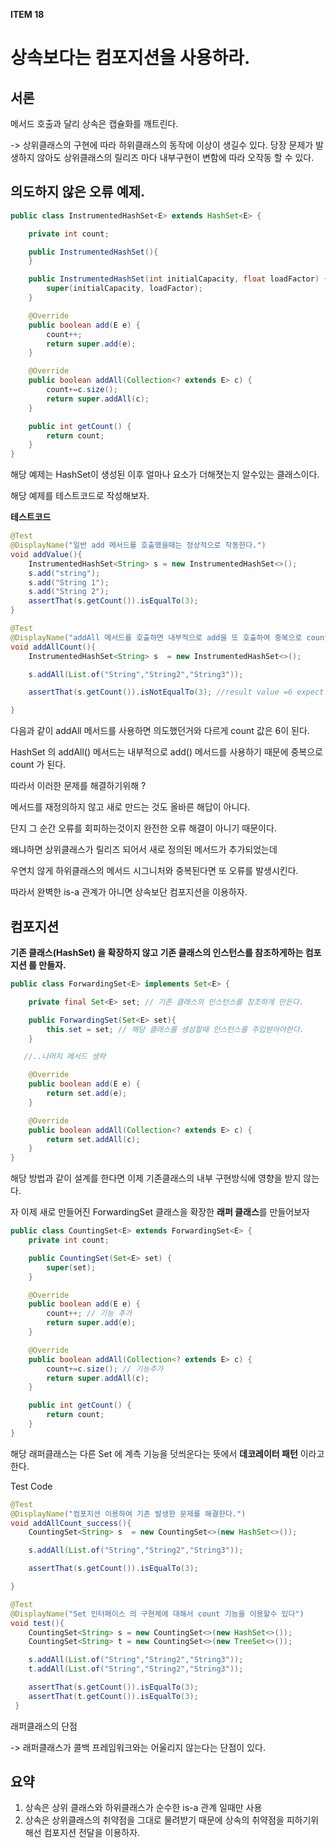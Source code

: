 **ITEM 18**

# 상속보다는 컴포지션을 사용하라.



## 서론

메서드 호출과 달리 상속은 캡슐화를 깨트린다.

-> 상위클래스의 구현에 따라 하위클래스의 동작에 이상이 생길수 있다. 당장 문제가 발생하지 않아도 상위클래스의 릴리즈 마다 내부구현이 변함에 따라 오작동 할 수 있다.





## 의도하지 않은 오류 예제.

```java
public class InstrumentedHashSet<E> extends HashSet<E> {

    private int count;

    public InstrumentedHashSet(){
    }

    public InstrumentedHashSet(int initialCapacity, float loadFactor) {
        super(initialCapacity, loadFactor);
    }

    @Override
    public boolean add(E e) {
        count++;
        return super.add(e);
    }

    @Override
    public boolean addAll(Collection<? extends E> c) {
        count+=c.size();
        return super.addAll(c);
    }

    public int getCount() {
        return count;
    }
}
```



해당 예제는 HashSet이 생성된 이후 얼마나 요소가 더해졋는지 알수있는 클래스이다.

해당 예제를 테스트코드로 작성해보자.



**테스트코드**

```java
@Test
@DisplayName("일반 add 메서드를 호출했을때는 정상적으로 작동한다.")
void addValue(){
    InstrumentedHashSet<String> s = new InstrumentedHashSet<>();
    s.add("string");
    s.add("String 1");
    s.add("String 2");
    assertThat(s.getCount()).isEqualTo(3);
}

@Test
@DisplayName("addAll 메서드를 호출하면 내부적으로 add을 또 호출하여 중복으로 count 가 된다.")
void addAllCount(){
    InstrumentedHashSet<String> s  = new InstrumentedHashSet<>();

    s.addAll(List.of("String","String2","String3"));

    assertThat(s.getCount()).isNotEqualTo(3); //result value =6 expect = 3

}
```

다음과 같이 addAll 메서드를 사용하면 의도했던거와 다르게 count 값은 6이 된다.



HashSet 의 addAll() 메서드는 내부적으로 add() 메서드를 사용하기 때문에 중복으로 count 가 된다.



따라서 이러한 문제를 해결하기위해 ? 



메서드를 재정의하지 않고 새로 만드는 것도 올바른 해답이 아니다.

단지 그 순간 오류를 회피하는것이지 완전한 오류 해결이 아니기 때문이다.

왜냐하면 상위클래스가 릴리즈 되어서 새로 정의된 메서드가 추가되었는데

우연치 않게 하위클래스의 메서드 시그니처와 중복된다면 또 오류를 발생시킨다.



따라서 완벽한 is-a 관계가 아니면 상속보단 컴포지션을 이용하자.





## 컴포지션



**기존 클래스(HashSet) 을 확장하지 않고 기존 클래스의 인스턴스를 참조하게하는 컴포지션 를 만들자.**



```java
public class ForwardingSet<E> implements Set<E> {

    private final Set<E> set; // 기존 클래스의 인스턴스를 참조하게 만든다.

    public ForwardingSet(Set<E> set){
        this.set = set; // 해당 클래스를 생성할때 인스턴스를 주입받아야한다.
    }

   //..나머지 메서드 생략

    @Override
    public boolean add(E e) {
        return set.add(e);
    }

    @Override
    public boolean addAll(Collection<? extends E> c) {
        return set.addAll(c);
    }
}
```

해당 방법과 같이 설계를 한다면 이제 기존클래스의 내부 구현방식에 영향을 받지 않는다.



자 이제 새로 만들어진 ForwardingSet 클래스을 확장한 **래퍼 클래스**를 만들어보자

```java
public class CountingSet<E> extends ForwardingSet<E> {
    private int count;

    public CountingSet(Set<E> set) {
        super(set);
    }

    @Override
    public boolean add(E e) {
        count++; // 기능 추가
        return super.add(e);
    }

    @Override
    public boolean addAll(Collection<? extends E> c) {
        count+=c.size(); // 기능추가
        return super.addAll(c);
    }

    public int getCount() {
        return count;
    }
}

```

해당 래퍼클래스는 다른 Set 에 계측 기능을 덧씌운다는 뜻에서 **데코레이터 패턴** 이라고 한다.



Test Code 

```java
@Test
@DisplayName("컴포지션 이용하여 기존 발생한 문제를 해결한다.")
void addAllCount_success(){
    CountingSet<String> s  = new CountingSet<>(new HashSet<>());

    s.addAll(List.of("String","String2","String3"));

    assertThat(s.getCount()).isEqualTo(3);

}

@Test
@DisplayName("Set 인터페이스 의 구현체에 대해서 count 기능을 이용할수 있다")
void test(){
    CountingSet<String> s = new CountingSet<>(new HashSet<>());
    CountingSet<String> t = new CountingSet<>(new TreeSet<>());

    s.addAll(List.of("String","String2","String3"));
    t.addAll(List.of("String","String2","String3"));

    assertThat(s.getCount()).isEqualTo(3);
    assertThat(t.getCount()).isEqualTo(3);
 }
```





래퍼클래스의 단점

-> 래퍼클래스가 콜백 프레임워크와는 어울리지 않는다는 단점이 있다.





## 요약

1. 상속은 상위 클래스와 하위클래스가 순수한 is-a 관계 일때만 사용
2. 상속은 상위클래스의 취약점을 그대로 물려받기 때문에 상속의 취약점을 피하기위해선 컴포지션 전달을 이용하자.